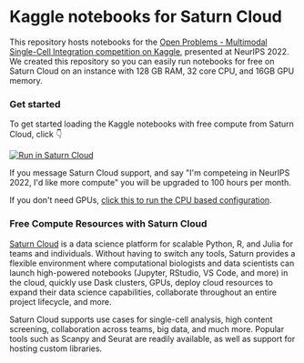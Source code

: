 # Kaggle notebooks for Saturn Cloud 

This repository hosts notebooks for the [Open Problems - Multimodal Single-Cell Integration competition on Kaggle](https://www.kaggle.com/competitions/open-problems-multimodal/), presented at NeurIPS 2022. We created this repository so you can easily run notebooks for free on Saturn Cloud on an instance with 128 GB RAM, 32 core CPU, and 16GB GPU memory.

### Get started

To get started loading the Kaggle notebooks with free compute from Saturn Cloud, click 👇

<a href="https://app.community.saturnenterprise.io/dash/resources?recipeUrl=https://raw.githubusercontent.com/openproblems-bio/neurips_2022_notebooks/main/.saturn/saturn-gpu.json" target="_blank" rel="noopener">
  <img src="https://saturncloud.io/images/embed/run-in-saturn-cloud.svg" alt="Run in Saturn Cloud"/>
</a>

If you message Saturn Cloud support, and say  "I'm competeing in NeurIPS 2022, I'd like more compute" you will be upgraded to 100 hours per month.

If you don't need GPUs, [click this to run the CPU based configuration](https://app.community.saturnenterprise.io/dash/resources?recipeUrl=https://raw.githubusercontent.com/openproblems-bio/neurips_2022_notebooks/main/.saturn/saturn-cpu.json).

### Free Compute Resources with Saturn Cloud

[Saturn Cloud](https://saturncloud.io) is a data science platform for scalable Python, R, and Julia for teams and individuals. Without having to switch any tools, Saturn provides a flexible environment where computational biologists and data scientists can launch high-powered notebooks (Jupyter, RStudio, VS Code, and more) in the cloud, quickly use Dask clusters, GPUs, deploy cloud resources to expand their data science capabilities, collaborate throughout an entire project lifecycle, and more.

Saturn Cloud supports use cases for single-cell analysis, high content screening, collaboration across teams, big data, and much more. Popular tools such as Scanpy and Seurat are readily available, as well as support for hosting custom libraries.

